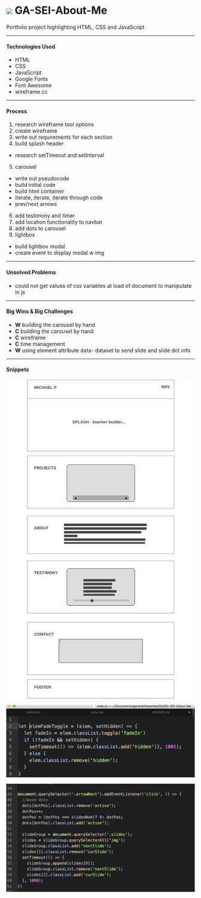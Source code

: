 # ![](http://codetojoy.tech/i/cogs/cog_purp_bk.png) GA-SEI-About-Me
Portfolio project highlighting HTML, CSS and JavaScript

---

#### Technologies Used
- HTML
- CSS
- JavaScript
- Google Fonts
- Font Awesome
- wireframe.cc

---

#### Process
1. research wireframe tool options
2. create wireframe
3. write out requirements for each section
4. build splash header
- research setTimeout and setInterval
5. carousel
- write out pseudocode
- build initial code
- build html container
- iterate, iterate, iterate through code
- prev/next arrows
6. add testimony and timer
7. add location functionality to navbar
8. add dots to carousel
9. lightbox
- build lightbox modal
- create event to display modal w img

---

#### Unsolved Problems

- could not get values of css variables at load of document to manipulate in js

---

#### Big Wins & Big Challenges

- **W** building the carousel by hand
- **C** building the carousel by hand
- **C** wireframe
- **C** time management
- **W** using element attribute data- dataset to send slide and slide dot info 

---

#### Snippets
![](readme-assets/Homepage.png)

![](readme-assets/fadeToggle.png)

![](readme-assets/nextArrow.png)

